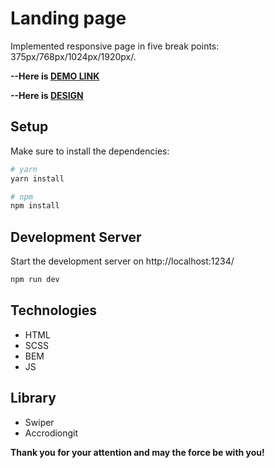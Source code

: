 # Landing page
Implemented responsive page in five break points: 375px/768px/1024px/1920px/.

**--Here is [DEMO LINK](https://anton-liada.github.io/landing-Ocean/)**

**--Here is [DESIGN](https://www.figma.com/file/PQZPy117Zlowfrs0AnvhVs/Test?node-id=0%3A1&t=1GTYCSu3eq1PW2JO-0)**

## Setup

Make sure to install the dependencies:

```bash
# yarn
yarn install

# npm
npm install
```

## Development Server

Start the development server on http://localhost:1234/

```bash
npm run dev
```

## Technologies
- HTML
- SCSS
- BEM
- JS

## Library
- Swiper
- Accrodiongit

**Thank you for your attention and may the force be with you!**
